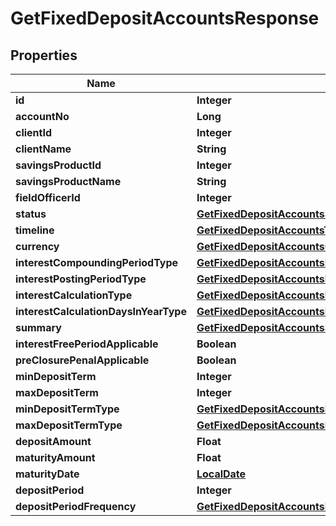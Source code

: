 
# GetFixedDepositAccountsResponse

## Properties
Name | Type | Description | Notes
------------ | ------------- | ------------- | -------------
**id** | **Integer** |  |  [optional]
**accountNo** | **Long** |  |  [optional]
**clientId** | **Integer** |  |  [optional]
**clientName** | **String** |  |  [optional]
**savingsProductId** | **Integer** |  |  [optional]
**savingsProductName** | **String** |  |  [optional]
**fieldOfficerId** | **Integer** |  |  [optional]
**status** | [**GetFixedDepositAccountsStatus**](GetFixedDepositAccountsStatus.md) |  |  [optional]
**timeline** | [**GetFixedDepositAccountsTimeline**](GetFixedDepositAccountsTimeline.md) |  |  [optional]
**currency** | [**GetFixedDepositAccountsCurrency**](GetFixedDepositAccountsCurrency.md) |  |  [optional]
**interestCompoundingPeriodType** | [**GetFixedDepositAccountsInterestCompoundingPeriodType**](GetFixedDepositAccountsInterestCompoundingPeriodType.md) |  |  [optional]
**interestPostingPeriodType** | [**GetFixedDepositAccountsInterestPostingPeriodType**](GetFixedDepositAccountsInterestPostingPeriodType.md) |  |  [optional]
**interestCalculationType** | [**GetFixedDepositAccountsInterestCalculationType**](GetFixedDepositAccountsInterestCalculationType.md) |  |  [optional]
**interestCalculationDaysInYearType** | [**GetFixedDepositAccountsInterestCalculationDaysInYearType**](GetFixedDepositAccountsInterestCalculationDaysInYearType.md) |  |  [optional]
**summary** | [**GetFixedDepositAccountsSummary**](GetFixedDepositAccountsSummary.md) |  |  [optional]
**interestFreePeriodApplicable** | **Boolean** |  |  [optional]
**preClosurePenalApplicable** | **Boolean** |  |  [optional]
**minDepositTerm** | **Integer** |  |  [optional]
**maxDepositTerm** | **Integer** |  |  [optional]
**minDepositTermType** | [**GetFixedDepositAccountsMinDepositTermType**](GetFixedDepositAccountsMinDepositTermType.md) |  |  [optional]
**maxDepositTermType** | [**GetFixedDepositAccountsMaxDepositTermType**](GetFixedDepositAccountsMaxDepositTermType.md) |  |  [optional]
**depositAmount** | **Float** |  |  [optional]
**maturityAmount** | **Float** |  |  [optional]
**maturityDate** | [**LocalDate**](LocalDate.md) |  |  [optional]
**depositPeriod** | **Integer** |  |  [optional]
**depositPeriodFrequency** | [**GetFixedDepositAccountsDepositPeriodFrequency**](GetFixedDepositAccountsDepositPeriodFrequency.md) |  |  [optional]



